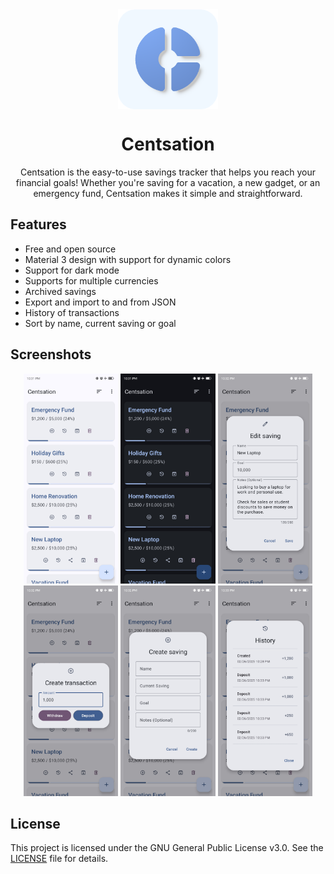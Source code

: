 <div align="center">

<img width="" src="metadata/en-US/images/icon.png"  width=160 height=160  align="center">

# Centsation

Centsation is the easy-to-use savings tracker that helps you reach your financial goals! Whether you're saving for a vacation, a new gadget, or an emergency fund, Centsation makes it simple and straightforward.

</div>

## Features

- Free and open source
- Material 3 design with support for dynamic colors
- Support for dark mode
- Supports for multiple currencies
- Archived savings
- Export and import to and from JSON
- History of transactions
- Sort by name, current saving or goal

## Screenshots

<div align="center">
	<div>
		<img src="metadata/en-US/images/Phone Screenshots/Screenshot 1.jpg" width="30%" />
    <img src="metadata/en-US/images/Phone Screenshots/Screenshot 2.jpg" width="30%" />
    <img src="metadata/en-US/images/Phone Screenshots/Screenshot 3.jpg" width="30%" />
    <img src="metadata/en-US/images/Phone Screenshots/Screenshot 4.jpg" width="30%" />
    <img src="metadata/en-US/images/Phone Screenshots/Screenshot 5.jpg" width="30%" />
    <img src="metadata/en-US/images/Phone Screenshots/Screenshot 6.jpg" width="30%" />
	</div>
</div>

## License

This project is licensed under the GNU General Public License v3.0. See the
[LICENSE](LICENSE) file for details.
